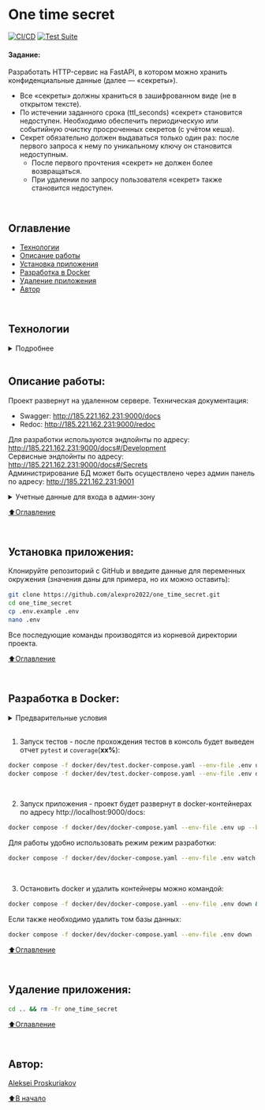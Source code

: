 # One time secret

[![CI/CD](https://github.com/alexpro2022/one_time_secret/actions/workflows/flow_ci_cd.yaml/badge.svg)](https://github.com/alexpro2022/one_time_secret/actions/workflows/flow_ci_cd.yaml)
[![Test Suite](https://github.com/alexpro2022/one_time_secret/actions/workflows/flow_branch_test.yaml/badge.svg)](https://github.com/alexpro2022/one_time_secret/actions/workflows/flow_branch_test.yaml)


#### Задание:
Разработать HTTP-сервис на FastAPI, в котором можно хранить конфиденциальные данные (далее — «секреты»).
  * Все «секреты» должны храниться в зашифрованном виде (не в открытом тексте).
  * По истечении заданного срока (ttl_seconds) «секрет» становится недоступен. Необходимо обеспечить периодическую или событийную очистку просроченных секретов (с учётом кеша).
  * Секрет обязательно должен выдаваться только один раз: после первого запроса к нему по уникальному ключу он становится недоступным.
	- После первого прочтения «секрет» не должен более возвращаться.
	- При удалении по запросу пользователя «секрет» также становится недоступен.

<br>


## Оглавление
- [Технологии](#технологии)
- [Описание работы](#описание-работы)
- [Установка приложения](#установка-приложения)
- [Разработка в Docker](#разработка-в-docker)
- [Удаление приложения](#удаление-приложения)
- [Автор](#автор)

<br>


## Технологии
<details><summary>Подробнее</summary><br>

[![Python](https://img.shields.io/badge/python-3.10%20%7C%203.11%20%7C%203.12-blue?logo=python)](https://www.python.org/)
[![FastAPI](https://img.shields.io/badge/-FastAPI-464646?logo=fastapi)](https://fastapi.tiangolo.com/)
[![Pydantic](https://img.shields.io/badge/pydantic-2-blue?logo=Pydantic)](https://docs.pydantic.dev/)
[![PostgreSQL](https://img.shields.io/badge/-PostgreSQL-464646?logo=PostgreSQL)](https://www.postgresql.org/)
[![asyncpg](https://img.shields.io/badge/-asyncpg-464646?logo=PostgreSQL)](https://pypi.org/project/asyncpg/)
[![SQLAlchemy](https://img.shields.io/badge/SQLAlchemy-2-blue?logo=sqlalchemy)](https://www.sqlalchemy.org/)
[![Alembic](https://img.shields.io/badge/-Alembic-464646?logo=alembic)](https://alembic.sqlalchemy.org/en/latest/)
[![Uvicorn](https://img.shields.io/badge/-Uvicorn-464646?logo=Uvicorn)](https://www.uvicorn.org/)
[![docker](https://img.shields.io/badge/-Docker-464646?logo=docker)](https://www.docker.com/)
[![docker_compose](https://img.shields.io/badge/-Docker%20Compose-464646?logo=docker)](https://docs.docker.com/compose/)
[![docker_hub](https://img.shields.io/badge/-Docker_Hub-464646?logo=docker)](https://hub.docker.com/)
[![GitHub_Actions](https://img.shields.io/badge/-GitHub_Actions-464646?logo=GitHub)](https://docs.github.com/en/actions)
[![httpx](https://img.shields.io/badge/-httpx-464646?logo=httpx)](https://www.python-httpx.org/)
[![Pytest](https://img.shields.io/badge/-Pytest-464646?logo=Pytest)](https://docs.pytest.org/en/latest/)
[![Pytest-asyncio](https://img.shields.io/badge/-Pytest--asyncio-464646?logo=Pytest-asyncio)](https://pypi.org/project/pytest-asyncio/)
[![pytest-cov](https://img.shields.io/badge/-pytest--cov-464646?logo=codecov)](https://pytest-cov.readthedocs.io/en/latest/)
[![pre-commit](https://img.shields.io/badge/-pre--commit-464646?logo=pre-commit)](https://pre-commit.com/)

[⬆️Оглавление](#оглавление)

---

</details>
<br>


## Описание работы:

Проект развернут на удаленном сервере.
Техническая документация:
  - Swagger: http://185.221.162.231:9000/docs
  - Redoc: http://185.221.162.231:9000/redoc


Для разработки используются эндпойнты по адресу:
http://185.221.162.231:9000/docs#/Development<br>
Сервисные эндпойнты по адресу:
http://185.221.162.231:9000/docs#/Secrets<br>
Администрирование БД может быть осуществлено через админ панель по адресу:
http://185.221.162.231:9001<br>
<details><summary>Учетные данные для входа в админ-зону</summary><br>

Пароль: `postgres`<br>

![alt text](images/credentials.png)

</details>

[⬆️Оглавление](#оглавление)

<br>


## Установка приложения:
Клонируйте репозиторий с GitHub и введите данные для переменных окружения (значения даны для примера, но их можно оставить):

```bash
git clone https://github.com/alexpro2022/one_time_secret.git
cd one_time_secret
cp .env.example .env
nano .env
```
Все последующие команды производятся из корневой директории проекта.

[⬆️Оглавление](#оглавление)

<br>


## Разработка в Docker:
   <details><summary>Предварительные условия</summary><br>

   Предполагается, что пользователь установил [Docker](https://docs.docker.com/engine/install/) и [Docker Compose](https://docs.docker.com/compose/install/) на локальной машине. Проверить наличие можно выполнив команды:

   ```bash
   docker -v && docker compose version
   ```

   ---

   </details>
<br>

1. Запуск тестов - после прохождения тестов в консоль будет выведен отчет `pytest` и `coverage`(**xx%**):
```bash
docker compose -f docker/dev/test.docker-compose.yaml --env-file .env up --build --abort-on-container-exit && \
docker compose -f docker/dev/test.docker-compose.yaml --env-file .env down --volumes && docker system prune -f
```
<br>

2. Запуск приложения - проект будет развернут в docker-контейнерах по адресу http://localhost:9000/docs:
```bash
docker compose -f docker/dev/docker-compose.yaml --env-file .env up --build --detach
```
Для работы удобно использовать режим режим разработки:
```bash
docker compose -f docker/dev/docker-compose.yaml --env-file .env watch --prune --quiet
```
<br>

3. Остановить docker и удалить контейнеры можно командой:
```bash
docker compose -f docker/dev/docker-compose.yaml --env-file .env down && docker system prune -f
```

Если также необходимо удалить том базы данных:
```bash
docker compose -f docker/dev/docker-compose.yaml --env-file .env down --volumes && docker system prune -f
```

[⬆️Оглавление](#оглавление)


<br>


## Удаление приложения:
```bash
cd .. && rm -fr one_time_secret
```

[⬆️Оглавление](#оглавление)

<br>


## Автор:
[Aleksei Proskuriakov](https://github.com/alexpro2022)

[⬆️В начало](#one_time_secret)
